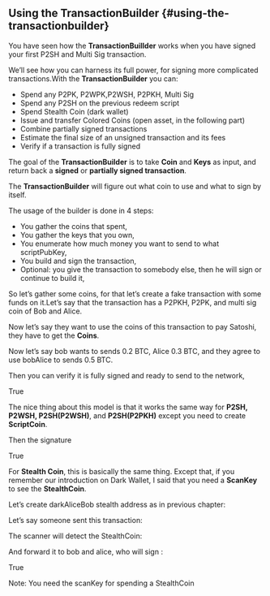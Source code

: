 ## Using the TransactionBuilder {#using-the-transactionbuilder}

You have seen how the **TransactionBuillder** works when you have signed your first P2SH and Multi Sig transaction.

We’ll see how you can harness its full power, for signing more complicated transactions.With the **TransactionBuilder** you can:

*   Spend any P2PK, P2WPK,P2WSH, P2PKH, Multi Sig
*   Spend any P2SH on the previous redeem script
*   Spend Stealth Coin (dark wallet)
*   Issue and transfer Colored Coins (open asset, in the following part)
*   Combine partially signed transactions
*   Estimate the final size of an unsigned transaction and its fees
*   Verify if a transaction is fully signed

The goal of the **TransactionBuilder** is to take **Coin** and **Keys** as input, and return back a **signed** or **partially signed transaction**.

The **TransactionBuilder** will figure out what coin to use and what to sign by itself.

The usage of the builder is done in 4 steps:

*   You gather the coins that spent,
*   You gather the keys that you own,
*   You enumerate how much money you want to send to what scriptPubKey,
*   You build and sign the transaction,
*   Optional: you give the transaction to somebody else, then he will sign or continue to build it,

So let’s gather some coins, for that let’s create a fake transaction with some funds on it.Let’s say that the transaction has a P2PKH, P2PK, and multi sig coin of Bob and Alice.

Now let’s say they want to use the coins of this transaction to pay Satoshi, they have to get the **Coins**.

Now let’s say bob wants to sends 0.2 BTC, Alice 0.3 BTC, and they agree to use bobAlice to sends 0.5 BTC.

Then you can verify it is fully signed and ready to send to the network,

True

The nice thing about this model is that it works the same way for **P2SH, P2WSH, P2SH(P2WSH)**, and **P2SH(P2PKH)** except you need to create **ScriptCoin**.

Then the signature

True

For **Stealth Coin**, this is basically the same thing. Except that, if you remember our introduction on Dark Wallet, I said that you need a **ScanKey** to see the **StealthCoin**.

Let’s create darkAliceBob stealth address as in previous chapter:

Let’s say someone sent this transaction:

The scanner will detect the StealthCoin:

And forward it to bob and alice, who will sign :

True

Note: You need the scanKey for spending a StealthCoin